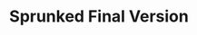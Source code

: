 ---
slug: sprunked-final-version-1168
title: Sprunked Final Version
description: "Sprunked Final Version is an exciting online game. Play for free directly in your browser!"
icon: /images/popular_mods/Sprunked Final Version.png
url: https://wowtbc.net/sprunkin/sprunked-final/index.html
previewImage: /images/popular_mods/Sprunked Final Version.png
type: popular mods

# SEO配置
seo:
  title: "Sprunked Final Version - Play Free Online Game | Fun Browser Games"
  description: "Sprunked Final Version - Play this fun online game for free in your browser. No download required!"
  ogImage: "/images/popular_mods/Sprunked Final Version.png"
  keywords: "sprunked-final-version-1168, online game, browser game, free game, popular mods game, play online"

videoUrls:
  - https://www.youtube.com/embed/example1
  - https://www.youtube.com/embed/example2

whyPlay:
  title: "Why Play Sprunked Final Version?"
  items:
    - "Immersive Gameplay: Sprunked Final Version offers an engaging and immersive gaming experience that will keep you entertained for hours"
    - "Challenging Levels: Test your skills with increasingly difficult challenges and obstacles"
    - "Beautiful Graphics: Enjoy stunning visuals and smooth animations that bring the game world to life"
    - "Regular Updates: New content and features are added regularly to keep the game fresh and exciting"
    - "Free to Play: Experience all the fun without spending a penny"
    - "Community Features: Connect with other players, share strategies, and compete for high scores"
    - "Cross-Platform: Play on any device with a web browser, no downloads required"

features:
  title: "Key Features of Sprunked Final Version"
  image: "/images/popular_mods/Sprunked Final Version.png"
  items:
    - "Intuitive Controls: Easy to learn controls make Sprunked Final Version accessible for players of all skill levels"
    - "Multiple Game Modes: Enjoy various gameplay options that provide different challenges and experiences"
    - "Character Customization: Personalize your gaming experience with unique characters and items"
    - "Achievement System: Complete special tasks to earn rewards and recognition"
    - "Leaderboards: Compete with players worldwide and see who can achieve the highest scores"

characteristics:
  title: "Game Characteristics"
  image: "/images/popular_mods/Sprunked Final Version.png"
  items:
    - "Genre: Popular mods game with elements of strategy and skill"
    - "Difficulty: Suitable for both casual gamers and those seeking a challenge"
    - "Play Time: Quick sessions or extended gameplay, depending on your preference"
    - "Art Style: Vibrant and engaging visuals that enhance the gaming experience"
    - "Sound Design: Immersive audio that complements the gameplay perfectly"

info: "Sprunked Final Version is an exciting online game that offers players a unique and engaging gaming experience. With its intuitive controls, stunning visuals, and challenging gameplay, Sprunked Final Version provides hours of entertainment for players of all ages and skill levels. Whether you're looking for a quick gaming session during a break or an extended play session, Sprunked Final Version delivers an immersive experience that will keep you coming back for more. The game features multiple levels of increasing difficulty, ensuring that players are constantly challenged as they progress. With regular updates adding new content and features, Sprunked Final Version remains fresh and exciting, providing endless entertainment options for its growing community of players."

howToPlayIntro: "Welcome to Sprunked Final Version! This guide will walk you through the basics and help you master the game. Whether you're a beginner or looking to improve your skills, these tips and instructions will enhance your gaming experience."

howToPlaySteps:
  - title: "Getting Started"
    description: "Begin your Sprunked Final Version adventure by familiarizing yourself with the controls. Use your keyboard or mouse to navigate through the game interface. The tutorial will guide you through the basic mechanics and help you understand the objectives."
  - title: "Understanding the Objectives"
    description: "In Sprunked Final Version, your main goal is to progress through levels by completing specific objectives. Each level presents unique challenges that require different strategies and approaches."
  - title: "Mastering the Controls"
    description: "Practice using the controls to improve your precision and reaction time. Sprunked Final Version requires quick reflexes and strategic thinking to overcome obstacles and defeat opponents."
  - title: "Utilizing Power-ups"
    description: "Collect power-ups throughout the game to enhance your abilities and overcome difficult challenges. Each power-up offers unique advantages that can be crucial for success."
  - title: "Developing Strategies"
    description: "As you progress in Sprunked Final Version, develop effective strategies for different scenarios. Analyze patterns, anticipate challenges, and adapt your approach to maximize your performance."

faq:
  title: "Frequently Asked Questions about Sprunked Final Version"
  items:
    - question: "Is Sprunked Final Version free to play?"
      answer: "Yes, Sprunked Final Version is completely free to play directly in your web browser. No downloads or purchases are required to enjoy the full game experience."
    - question: "Can I play Sprunked Final Version on mobile devices?"
      answer: "Yes, Sprunked Final Version is optimized for both desktop and mobile play. You can enjoy the game on any device with a web browser and internet connection."
    - question: "Are there any in-game purchases?"
      answer: "While Sprunked Final Version is free to play, there may be optional in-game purchases available for cosmetic items or additional features that don't affect core gameplay."
    - question: "How often is Sprunked Final Version updated?"
      answer: "The developers regularly update Sprunked Final Version with new content, features, and improvements based on player feedback and game performance."
    - question: "Can I play Sprunked Final Version offline?"
      answer: "Currently, Sprunked Final Version requires an internet connection to play as it's a browser-based online game."
    - question: "Is Sprunked Final Version suitable for children?"
      answer: "Yes, Sprunked Final Version is designed to be family-friendly and suitable for players of all ages."
    - question: "How do I report bugs or issues?"
      answer: "If you encounter any problems while playing Sprunked Final Version, you can report them through the game's support page or contact the developers directly through their website."
    - question: "Still Have Questions?"
      answer: "If you have additional questions about Sprunked Final Version that aren't covered in this FAQ, please visit our support center or contact our customer service team for assistance."
---